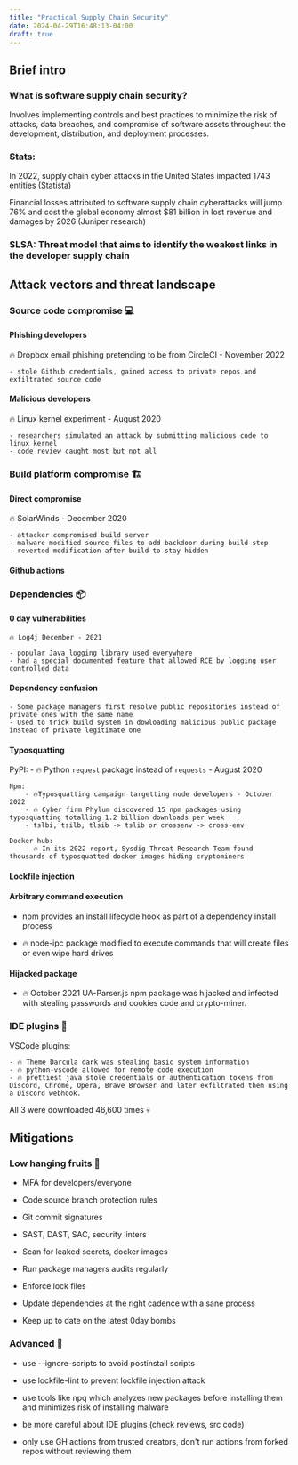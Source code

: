 ```yaml
---
title: "Practical Supply Chain Security"
date: 2024-04-29T16:48:13-04:00
draft: true
---
```


## Brief intro

### What is software supply chain security?

Involves implementing controls and best practices to minimize the risk of attacks, data breaches, and compromise of software assets throughout the development, distribution, and deployment processes.

### Stats:

In 2022, supply chain cyber attacks in the United States impacted 1743 entities (Statista)

Financial losses attributed to software supply chain cyberattacks will jump 76% and cost the global economy almost $81 billion in lost revenue and damages by 2026 (Juniper research)

### SLSA: Threat model that aims to identify the weakest links in the developer supply chain


## Attack vectors and threat landscape

### Source code compromise 💻

#### Phishing developers

   🔥 Dropbox email phishing pretending to be from CircleCI - November 2022

    - stole Github credentials, gained access to private repos and exfiltrated source code

#### Malicious developers

   🔥 Linux kernel experiment - August 2020

    - researchers simulated an attack by submitting malicious code to linux kernel
    - code review caught most but not all

### Build platform compromise 🏗️

#### Direct compromise

   🔥 SolarWinds - December 2020

    - attacker compromised build server
    - malware modified source files to add backdoor during build step
    - reverted modification after build to stay hidden

#### Github actions


### Dependencies 📦

#### 0 day vulnerabilities

    🔥 Log4j December - 2021

    - popular Java logging library used everywhere
    - had a special documented feature that allowed RCE by logging user controlled data

#### Dependency confusion

    - Some package managers first resolve public repositories instead of private ones with the same name
    - Used to trick build system in dowloading malicious public package instead of private legitimate one


#### Typosquatting

   PyPI:
        - 🔥 Python `request` package instead of `requests` - August 2020

    Npm:
        - 🔥Typosquatting campaign targetting node developers - October 2022
        - 🔥 Cyber firm Phylum discovered 15 npm packages using typosquatting totalling 1.2 billion downloads per week
        - tslbi, tsilb, tlsib -> tslib or crossenv -> cross-env

    Docker hub:
        - 🔥 In its 2022 report, Sysdig Threat Research Team found thousands of typosquatted docker images hiding cryptominers


#### Lockfile injection

#### Arbitrary command execution

- npm provides an install lifecycle hook as part of a dependency install process

- 🔥 node-ipc package modified to execute commands that will create files or even wipe hard drives


#### Hijacked package

- 🔥 October 2021 UA-Parser.js npm package was hijacked and infected with stealing passwords and cookies code and crypto-miner.


### IDE plugins 🔌

VSCode plugins:

    - 🔥 Theme Darcula dark was stealing basic system information
    - 🔥 python-vscode allowed for remote code execution
    - 🔥 prettiest java stole credentials or authentication tokens from Discord, Chrome, Opera, Brave Browser and later exfiltrated them using a Discord webhook.

All 3 were downloaded 46,600 times 💀


## Mitigations

### Low hanging fruits 🍓

- MFA for developers/everyone

- Code source branch protection rules

- Git commit signatures

- SAST, DAST, SAC, security linters

- Scan for leaked secrets, docker images

- Run package managers audits regularly

- Enforce lock files

- Update dependencies at the right cadence with a sane process

- Keep up to date on the latest 0day bombs


### Advanced 🧐


- use --ignore-scripts to avoid postinstall scripts

- use lockfile-lint to prevent lockfile injection attack

- use tools like npq which analyzes new packages before installing them and minimizes risk of installing malware

- be more careful about IDE plugins (check reviews, src code)

- only use GH actions from trusted creators, don't run actions from forked repos without reviewing them








